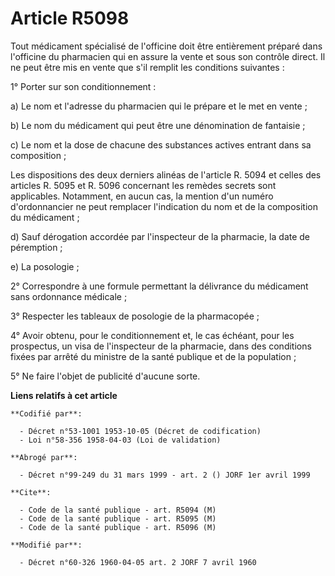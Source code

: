 # Article R5098

Tout médicament spécialisé de l'officine doit être entièrement préparé dans l'officine du pharmacien qui en assure la vente
et sous son contrôle direct. Il ne peut être mis en vente que s'il remplit les conditions suivantes :

1° Porter sur son conditionnement :

a) Le nom et l'adresse du pharmacien qui le prépare et le met en vente ;

b) Le nom du médicament qui peut être une dénomination de fantaisie ;

c) Le nom et la dose de chacune des substances actives entrant dans sa composition ;

Les dispositions des deux derniers alinéas de l'article R. 5094 et celles des articles R. 5095 et R. 5096 concernant les
remèdes secrets sont applicables. Notamment, en aucun cas, la mention d'un numéro d'ordonnancier ne peut remplacer
l'indication du nom et de la composition du médicament ;

d) Sauf dérogation accordée par l'inspecteur de la pharmacie, la date de péremption ;

e) La posologie ;

2° Correspondre à une formule permettant la délivrance du médicament sans ordonnance médicale ;

3° Respecter les tableaux de posologie de la pharmacopée ;

4° Avoir obtenu, pour le conditionnement et, le cas échéant, pour les prospectus, un visa de l'inspecteur de la pharmacie,
dans des conditions fixées par arrêté du ministre de la santé publique et de la population ;

5° Ne faire l'objet de publicité d'aucune sorte.

**Liens relatifs à cet article**

	**Codifié par**:

	  - Décret n°53-1001 1953-10-05 (Décret de codification)
	  - Loi n°58-356 1958-04-03 (Loi de validation)

	**Abrogé par**:

	  - Décret n°99-249 du 31 mars 1999 - art. 2 () JORF 1er avril 1999

	**Cite**:

	  - Code de la santé publique - art. R5094 (M)
	  - Code de la santé publique - art. R5095 (M)
	  - Code de la santé publique - art. R5096 (M)

	**Modifié par**:

	  - Décret n°60-326 1960-04-05 art. 2 JORF 7 avril 1960
